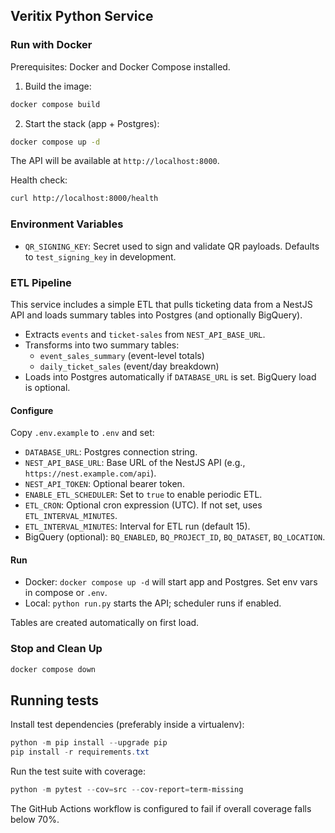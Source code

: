 ## Veritix Python Service

### Run with Docker

Prerequisites: Docker and Docker Compose installed.

1) Build the image:
```bash
docker compose build
```

2) Start the stack (app + Postgres):
```bash
docker compose up -d
```

The API will be available at `http://localhost:8000`.

Health check:
```bash
curl http://localhost:8000/health
```

### Environment Variables

- `QR_SIGNING_KEY`: Secret used to sign and validate QR payloads. Defaults to `test_signing_key` in development.

### ETL Pipeline

This service includes a simple ETL that pulls ticketing data from a NestJS API and loads summary tables into Postgres (and optionally BigQuery).

- Extracts `events` and `ticket-sales` from `NEST_API_BASE_URL`.
- Transforms into two summary tables:
  - `event_sales_summary` (event-level totals)
  - `daily_ticket_sales` (event/day breakdown)
- Loads into Postgres automatically if `DATABASE_URL` is set. BigQuery load is optional.

#### Configure

Copy `.env.example` to `.env` and set:

- `DATABASE_URL`: Postgres connection string.
- `NEST_API_BASE_URL`: Base URL of the NestJS API (e.g., `https://nest.example.com/api`).
- `NEST_API_TOKEN`: Optional bearer token.
- `ENABLE_ETL_SCHEDULER`: Set to `true` to enable periodic ETL.
- `ETL_CRON`: Optional cron expression (UTC). If not set, uses `ETL_INTERVAL_MINUTES`.
- `ETL_INTERVAL_MINUTES`: Interval for ETL run (default 15).
- BigQuery (optional): `BQ_ENABLED`, `BQ_PROJECT_ID`, `BQ_DATASET`, `BQ_LOCATION`.

#### Run

- Docker: `docker compose up -d` will start app and Postgres. Set env vars in compose or `.env`.
- Local: `python run.py` starts the API; scheduler runs if enabled.

Tables are created automatically on first load.

### Stop and Clean Up
```bash
docker compose down
```

## Running tests

Install test dependencies (preferably inside a virtualenv):

```powershell
python -m pip install --upgrade pip
pip install -r requirements.txt
```

Run the test suite with coverage:

```powershell
python -m pytest --cov=src --cov-report=term-missing
```

The GitHub Actions workflow is configured to fail if overall coverage falls below 70%.


